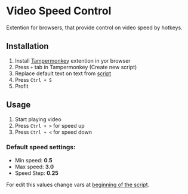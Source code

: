 # Video Speed Control

Extention for browsers, that provide control on video speed by hotkeys.

## Installation

1. Install [Tampermonkey] extention in yor browser
2. Press `+` tab in Tampermonkey (Create new script)
3. Replace default text on text from [script]
4. Press `Ctrl + S`
5. Profit

[tampermonkey]: https://www.tampermonkey.net/
[script]: /videoSpeedControl.js


## Usage

1. Start playing video
2. Press `Ctrl + >` for speed up
3. Press `Ctrl + <` for speed down

### Default speed settings:
- Min speed: **0.5**
- Max speed: **3.0**
- Speed Step: **0.25**

For edit this values change vars at [beginning of the script][speedSettings].

[speedSettings]: /videoSpeedControl.js#L13
